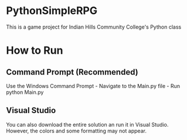 # PythonSimpleRPG
This is a game project for Indian Hills Community College's Python class

# How to Run
## Command Prompt (Recommended)
Use the Windows Command Prompt - Navigate to the Main.py file - Run python Main.py
## Visual Studio
You can also download the entire solution an run it in Visual Studio. However, the colors and some formatting may not appear.
